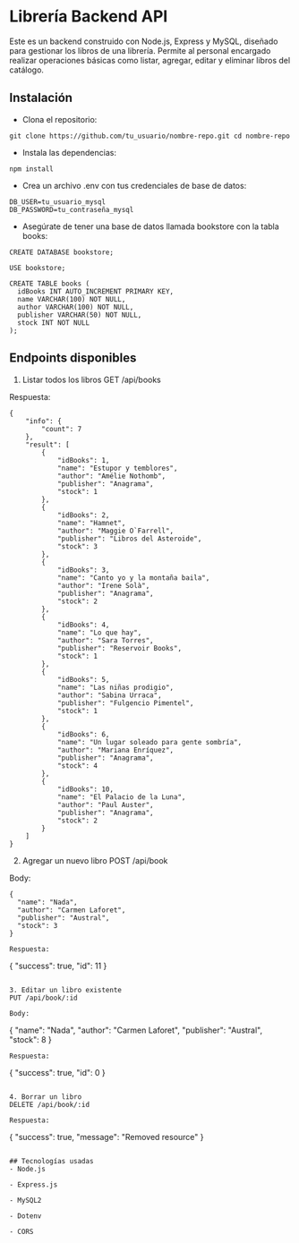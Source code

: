 # Librería Backend API
Este es un backend construido con Node.js, Express y MySQL, diseñado para gestionar los libros de una librería. Permite al personal encargado realizar operaciones básicas como listar, agregar, editar y eliminar libros del catálogo.

## Instalación
- Clona el repositorio:

`git clone https://github.com/tu_usuario/nombre-repo.git
cd nombre-repo`


- Instala las dependencias:

`npm install`

- Crea un archivo .env con tus credenciales de base de datos:
  
```
DB_USER=tu_usuario_mysql
DB_PASSWORD=tu_contraseña_mysql
```
 
- Asegúrate de tener una base de datos llamada bookstore con la tabla books:

```
CREATE DATABASE bookstore;

USE bookstore;

CREATE TABLE books (
  idBooks INT AUTO_INCREMENT PRIMARY KEY,
  name VARCHAR(100) NOT NULL,
  author VARCHAR(100) NOT NULL,
  publisher VARCHAR(50) NOT NULL,
  stock INT NOT NULL
);
```



## Endpoints disponibles
1. Listar todos los libros
GET /api/books

Respuesta:

```
{
    "info": {
        "count": 7
    },
    "result": [
        {
            "idBooks": 1,
            "name": "Estupor y temblores",
            "author": "Amélie Nothomb",
            "publisher": "Anagrama",
            "stock": 1
        },
        {
            "idBooks": 2,
            "name": "Hamnet",
            "author": "Maggie O`Farrell",
            "publisher": "Libros del Asteroide",
            "stock": 3
        },
        {
            "idBooks": 3,
            "name": "Canto yo y la montaña baila",
            "author": "Irene Solà",
            "publisher": "Anagrama",
            "stock": 2
        },
        {
            "idBooks": 4,
            "name": "Lo que hay",
            "author": "Sara Torres",
            "publisher": "Reservoir Books",
            "stock": 1
        },
        {
            "idBooks": 5,
            "name": "Las niñas prodigio",
            "author": "Sabina Urraca",
            "publisher": "Fulgencio Pimentel",
            "stock": 1
        },
        {
            "idBooks": 6,
            "name": "Un lugar soleado para gente sombría",
            "author": "Mariana Enríquez",
            "publisher": "Anagrama",
            "stock": 4
        },
        {
            "idBooks": 10,
            "name": "El Palacio de la Luna",
            "author": "Paul Auster",
            "publisher": "Anagrama",
            "stock": 2
        }
    ]
}
```

2. Agregar un nuevo libro
POST /api/book

Body:

```
{
  "name": "Nada",
  "author": "Carmen Laforet",
  "publisher": "Austral",
  "stock": 3
}

Respuesta:

```
{
  "success": true,
  "id": 11
}

```

3. Editar un libro existente
PUT /api/book/:id

Body:

```
{
  "name": "Nada",
  "author": "Carmen Laforet",
  "publisher": "Austral",
  "stock": 8
}
```
Respuesta:

```
{
  "success": true,
  "id": 0
}
```

4. Borrar un libro
DELETE /api/book/:id

Respuesta:

``` 
{
  "success": true,
  "message": "Removed resource"
}
```

## Tecnologías usadas
- Node.js

- Express.js

- MySQL2

- Dotenv

- CORS
